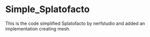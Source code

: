 # Simple_Splatofacto
This is the code simplified Splatofacto by nerfstudio and added an implementation creating mesh. 
